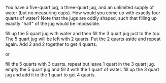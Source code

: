 You have a five-quart jug, a three-quart jug, and an unlimited supply of water (but no measuring cups). How would you come up with exactly four quarts of water? Note that the jugs are oddly shaped, such that filling up exactly "half" of the jug would be impossible.


fill up the 5 quart jug with water and then fill the 3 quart jug just to the top. The 5 quart jug will be left with 2 quarts. Put the 2 quarts aside and repeat again. Add 2 and 2 together to get 4 quarts. 

or 

fill the 5 quarts with 3 quarts. repeat but leave 1 quart in the 3 quart jug. empty the 5 quart jug and fill it with the 1 quart of water. fill up the 3 quart jug and add it to the 1 quart to get 4 quarts. 